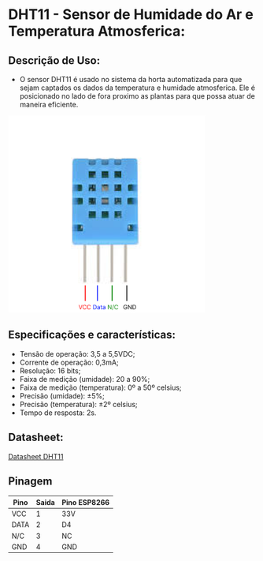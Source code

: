 # DHT11 - Sensor de Humidade do Ar e Temperatura Atmosferica:

## Descrição de Uso:
- O sensor DHT11 é usado no sistema da horta automatizada para que sejam captados os dados da temperatura e humidade atmosferica. Ele é posicionado no lado de fora proximo as plantas para que possa atuar de maneira eficiente.
 
<img src="/Sensores/DHT11/DHT11_PIN.png" width="400" height="400" />

## Especificações e características:
- Tensão de operação: 3,5 a 5,5VDC;
- Corrente de operação: 0,3mA;
- Resolução: 16 bits;
- Faixa de medição (umidade): 20 a 90%;
- Faixa de medição (temperatura): 0º a 50º celsius;
- Precisão (umidade): ±5%;
- Precisão (temperatura): ±2º celsius;
- Tempo de resposta: 2s.


## Datasheet:

[Datasheet DHT11](/Sensores/DHT11/DHT11.PDF)


## Pinagem
| Pino | Saida | Pino ESP8266 |
| ------------- | ------------- | ------------- |
| VCC  | 1 | 33V  |
| DATA  | 2 | D4  |
| N/C  | 3 | NC |
| GND  | 4 | GND  |
